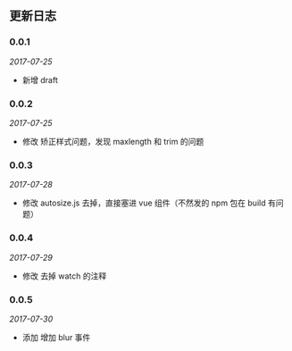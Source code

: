 ## 更新日志

### 0.0.1

*2017-07-25*

- 新增 draft

### 0.0.2

*2017-07-25*

- 修改 矫正样式问题，发现 maxlength 和 trim 的问题

### 0.0.3

*2017-07-28*

- 修改 autosize.js 去掉，直接塞进 vue 组件（不然发的 npm 包在 build 有问题）

### 0.0.4

*2017-07-29*

- 修改 去掉 watch 的注释

### 0.0.5

*2017-07-30*

- 添加 增加 blur 事件
